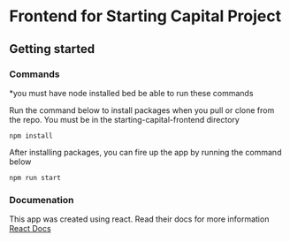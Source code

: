 # Frontend for Starting Capital Project

## Getting started

### Commands
*you must have node installed bed be able to run these commands

Run the command below to install packages when you pull or clone from the repo. You must be in the starting-capital-frontend directory
```
npm install
```

After installing packages, you can fire up the app by running the command below
```
npm run start
```

### Documenation

This app was created using react. Read their docs for more information
<a href="https://reactjs.org/docs/getting-started.html">React Docs</a>